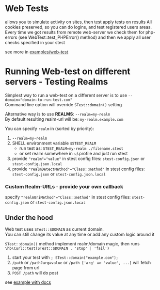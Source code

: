 # Web Tests

allows you to simulate activity on sites, then test apply tests on results
All cookies preserved, so you can do logins, and test registered users areas.
Every time we got results from remote web-server we check them for php-errors (see WebTest::test_PHPError() method)
and then we apply all user checks specified in your stest

see more in [examples/web-test](https://github.com/parf/spartan-test/blob/main/examples/3-web-tests/)

# Running Web-test on different servers - Testing Realms

Simplest way to run a web-test on a different server is to use `--domain="domain-to-run-test.com"`\
Command line option will override `STest::domain()` setting

Alternative way is to use **REALMS**: `--realm=my-realm`\
By default resulting realm-url will be: `my-realm.example.com`

You can specify `realm` in (sorted by priority):
1. `--realm=my-realm`
2. SHELL environment variable `$STEST_REALM`
    *  run test as:   `STEST_REALM=my-realm ./filename.stest`
    *  or set realm somewhere in ~/.profile and just run stest
5. provide `"realm"="value"` in stest config files: `stest-config.json` or `stest-config.json.local` 
6. provide `"realmDetectMethod"="Class::method"` in stest config files: `stest-config.json` or `stest-config.json.local` 

### Custom Realm-URLs - provide your own callback
specify `"realmUriMethod"="Class::method"` in stest config files: `stest-config.json` or `stest-config.json.local` 


## Under the hood
Web test uses `STest::$DOMAIN` as current domain.\
You can still change its value at any time or add any custom logic around it

`STest::domain()` method implement realm/domain magic, then runs `\hb\Curl::test(STest::$DOMAIN , 'stop' | 'fail')`


1. start your test with `; STest::domain("example.com");`
2. `/path` or `/path?arg=value` or `/path ['arg' => 'value', ...]` will fetch page from url
3. `POST /path` will do post 

see [example with docs](https://github.com/parf/spartan-test/blob/main/examples/3-web-tests/)
